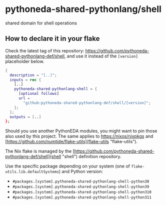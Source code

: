 # pythoneda-shared-pythonlang/shell

shared domain for shell operations

## How to declare it in your flake

Check the latest tag of this repository: https://github.com/pythoneda-shared-pythonlang-def/shell, and use it instead of the `[version]` placeholder below.

```nix
{
  description = "[..]";
  inputs = rec {
    [..]
    pythoneda-shared-pythonlang-shell = {
      [optional follows]
      url =
        "github:pythoneda-shared-pythonlang-def/shell/[version]";
    };
  };
  outputs = [..]
};
```

Should you use another PythonEDA modules, you might want to pin those also used by this project. The same applies to [https://nixos/nixpkgs](nixpkgs "nixpkgs") and [https://github.com/numtide/flake-utils](flake-utils "flake-utils").

The Nix flake is managed by the [https://github.com/pythoneda-shared-pythonlang-def/shell](shell "shell") definition repository.

Use the specific package depending on your system (one of `flake-utils.lib.defaultSystems`) and Python version:

- `#packages.[system].pythoneda-shared-pythonlang-shell-python38`
- `#packages.[system].pythoneda-shared-pythonlang-shell-python39`
- `#packages.[system].pythoneda-shared-pythonlang-shell-python310`
- `#packages.[system].pythoneda-shared-pythonlang-shell-python311`
